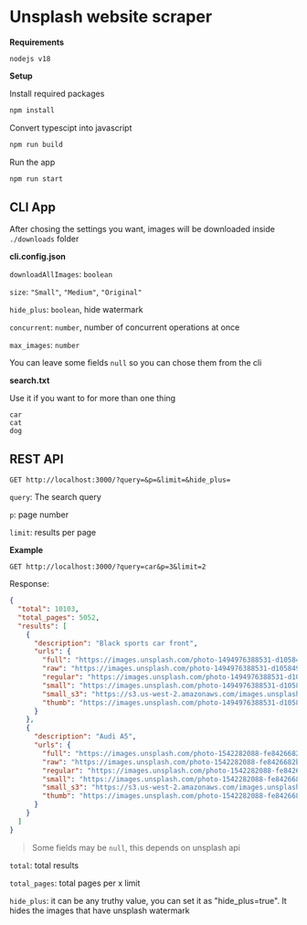 # Unsplash website scraper

**Requirements**

```
nodejs v18
```

**Setup**

Install required packages

```bash
npm install
```

Convert typescipt into javascript

```bash
npm run build
```

Run the app

```bash
npm run start
```

## CLI App

After chosing the settings you want, images will be downloaded inside `./downloads` folder

**cli.config.json**

`downloadAllImages`: `boolean`

`size`: `"Small"`, `"Medium"`, `"Original"`

`hide_plus`: `boolean`, hide watermark

`concurrent`: `number`, number of concurrent operations at once

`max_images`: `number`

You can leave some fields `null` so you can chose them from the cli

**search.txt**

Use it if you want to for more than one thing

```
car
cat
dog
```

## REST API

```
GET http://localhost:3000/?query=&p=&limit=&hide_plus=
```

`query`: The search query

`p`: page number

`limit`: results per page

**Example**

```
GET http://localhost:3000/?query=car&p=3&limit=2
```

Response:

```json
{
  "total": 10103,
  "total_pages": 5052,
  "results": [
    {
      "description": "Black sports car front",
      "urls": {
        "full": "https://images.unsplash.com/photo-1494976388531-d1058494cdd8?crop=entropy&cs=srgb&fm=jpg&ixid=M3wxMjA3fDB8MXxzZWFyY2h8NXx8Y2FyfGVufDB8fHx8MTY4NzExMjc2OXww&ixlib=rb-4.0.3&q=85",
        "raw": "https://images.unsplash.com/photo-1494976388531-d1058494cdd8?ixid=M3wxMjA3fDB8MXxzZWFyY2h8NXx8Y2FyfGVufDB8fHx8MTY4NzExMjc2OXww&ixlib=rb-4.0.3",
        "regular": "https://images.unsplash.com/photo-1494976388531-d1058494cdd8?crop=entropy&cs=tinysrgb&fit=max&fm=jpg&ixid=M3wxMjA3fDB8MXxzZWFyY2h8NXx8Y2FyfGVufDB8fHx8MTY4NzExMjc2OXww&ixlib=rb-4.0.3&q=80&w=1080",
        "small": "https://images.unsplash.com/photo-1494976388531-d1058494cdd8?crop=entropy&cs=tinysrgb&fit=max&fm=jpg&ixid=M3wxMjA3fDB8MXxzZWFyY2h8NXx8Y2FyfGVufDB8fHx8MTY4NzExMjc2OXww&ixlib=rb-4.0.3&q=80&w=400",
        "small_s3": "https://s3.us-west-2.amazonaws.com/images.unsplash.com/small/photo-1494976388531-d1058494cdd8",
        "thumb": "https://images.unsplash.com/photo-1494976388531-d1058494cdd8?crop=entropy&cs=tinysrgb&fit=max&fm=jpg&ixid=M3wxMjA3fDB8MXxzZWFyY2h8NXx8Y2FyfGVufDB8fHx8MTY4NzExMjc2OXww&ixlib=rb-4.0.3&q=80&w=200"
      }
    },
    {
      "description": "Audi A5",
      "urls": {
        "full": "https://images.unsplash.com/photo-1542282088-fe8426682b8f?crop=entropy&cs=srgb&fm=jpg&ixid=M3wxMjA3fDB8MXxzZWFyY2h8Nnx8Y2FyfGVufDB8fHx8MTY4NzExMjc2OXww&ixlib=rb-4.0.3&q=85",
        "raw": "https://images.unsplash.com/photo-1542282088-fe8426682b8f?ixid=M3wxMjA3fDB8MXxzZWFyY2h8Nnx8Y2FyfGVufDB8fHx8MTY4NzExMjc2OXww&ixlib=rb-4.0.3",
        "regular": "https://images.unsplash.com/photo-1542282088-fe8426682b8f?crop=entropy&cs=tinysrgb&fit=max&fm=jpg&ixid=M3wxMjA3fDB8MXxzZWFyY2h8Nnx8Y2FyfGVufDB8fHx8MTY4NzExMjc2OXww&ixlib=rb-4.0.3&q=80&w=1080",
        "small": "https://images.unsplash.com/photo-1542282088-fe8426682b8f?crop=entropy&cs=tinysrgb&fit=max&fm=jpg&ixid=M3wxMjA3fDB8MXxzZWFyY2h8Nnx8Y2FyfGVufDB8fHx8MTY4NzExMjc2OXww&ixlib=rb-4.0.3&q=80&w=400",
        "small_s3": "https://s3.us-west-2.amazonaws.com/images.unsplash.com/small/photo-1542282088-fe8426682b8f",
        "thumb": "https://images.unsplash.com/photo-1542282088-fe8426682b8f?crop=entropy&cs=tinysrgb&fit=max&fm=jpg&ixid=M3wxMjA3fDB8MXxzZWFyY2h8Nnx8Y2FyfGVufDB8fHx8MTY4NzExMjc2OXww&ixlib=rb-4.0.3&q=80&w=200"
      }
    }
  ]
}
```

> Some fields may be `null`, this depends on unsplash api

`total`: total results

`total_pages`: total pages per x limit

`hide_plus`: it can be any truthy value, you can set it as "hide_plus=true". It hides the images that have unsplash watermark
